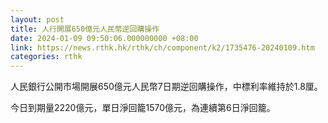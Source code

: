 ```yaml
---
layout: post
title: 人行開展650億元人民幣逆回購操作
date: 2024-01-09 09:50:06.000000000 +08:00
link: https://news.rthk.hk/rthk/ch/component/k2/1735476-20240109.htm
categories: rthk
---
```


人民銀行公開市場開展650億元人民幣7日期逆回購操作，中標利率維持於1.8厘。

今日到期量2220億元，單日淨回籠1570億元，為連續第6日淨回籠。
